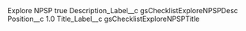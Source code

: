 <?xml version="1.0" encoding="UTF-8"?>
<CustomMetadata xmlns="http://soap.sforce.com/2006/04/metadata" xmlns:xsi="http://www.w3.org/2001/XMLSchema-instance" xmlns:xsd="http://www.w3.org/2001/XMLSchema">
    <label>Explore NPSP</label>
    <protected>true</protected>
    <values>
        <field>Description_Label__c</field>
        <value xsi:type="xsd:string">gsChecklistExploreNPSPDesc</value>
    </values>
    <values>
        <field>Position__c</field>
        <value xsi:type="xsd:double">1.0</value>
    </values>
    <values>
        <field>Title_Label__c</field>
        <value xsi:type="xsd:string">gsChecklistExploreNPSPTitle</value>
    </values>
</CustomMetadata>
